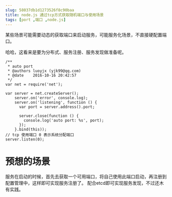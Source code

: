 ```yaml
---
slug: 58037db1d1273526f8c90baa
title: node.js 通过tcp方式获取随机端口与使用场景
tags: [port ,端口 ,node.js]
---
```


某些场景可能需要动态的获取端口来启动服务，可能服务化场景，不直接硬配置端口。

哈哈，这看来是要为分布式、服务注册、服务发现做准备呢。

```
/**
 * auto port
 * @authors luoyjx (yjk99@qq.com)
 * @date    2016-10-16 20:42:57
 */
var net = require('net');

var server = net.createServer();
    server.on('error', console.log);
    server.on('listening', function () {
      var port = server.address().port;

      server.close(function () {
        console.log('auto port: %s', port);
      });
    }.bind(this));
// tcp 使用端口 0 表示系统分配端口
server.listen(0);
```

# 预想的场景

服务在启动的时候，首先去获取一个可用端口，将自己使用此端口启动，再注册到配置管理中，这样即可实现服务注册了。
配合etcd即可实现服务发现，不过还木有实践。
